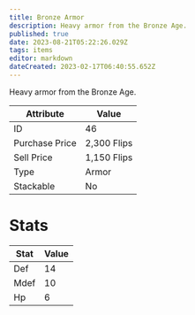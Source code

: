 ```yaml
---
title: Bronze Armor
description: Heavy armor from the Bronze Age.
published: true
date: 2023-08-21T05:22:26.029Z
tags: items
editor: markdown
dateCreated: 2023-02-17T06:40:55.652Z
---
```


Heavy armor from the Bronze Age.

|Attribute|Value|
|-|-|
|ID|46|
|Purchase Price|2,300 Flips|
|Sell Price|1,150 Flips|
|Type|Armor|
|Stackable|No|

# Stats
|Stat|Value|
|-|-|
|Def|14|
|Mdef|10|
|Hp|6|
